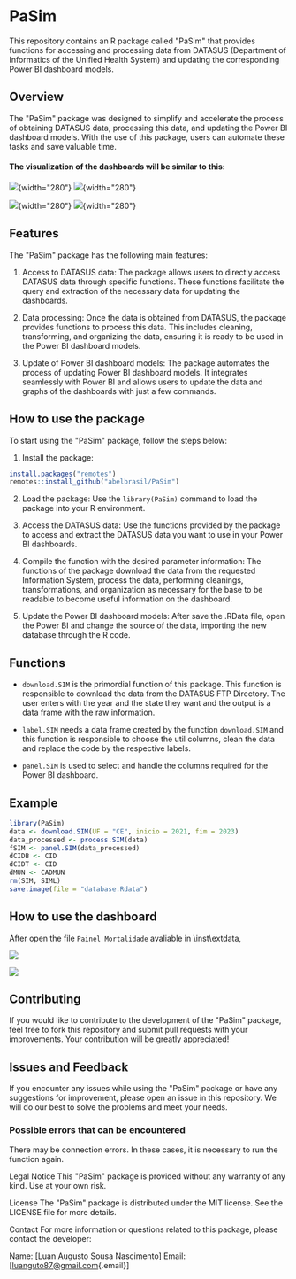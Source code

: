 # PaSim

This repository contains an R package called "PaSim" that provides functions for accessing and processing data from DATASUS (Department of Informatics of the Unified Health System) and updating the corresponding Power BI dashboard models.

## Overview

The "PaSim" package was designed to simplify and accelerate the process of obtaining DATASUS data, processing this data, and updating the Power BI dashboard models. With the use of this package, users can automate these tasks and save valuable time.

#### The visualization of the dashboards will be similar to this:

![](capa.png){width="280"} ![](sumário.png){width="280"}

![](Visão%20Geral.png){width="280"} ![](CID.png){width="280"}

## Features

The "PaSim" package has the following main features:

1.  Access to DATASUS data: The package allows users to directly access DATASUS data through specific functions. These functions facilitate the query and extraction of the necessary data for updating the dashboards.

2.  Data processing: Once the data is obtained from DATASUS, the package provides functions to process this data. This includes cleaning, transforming, and organizing the data, ensuring it is ready to be used in the Power BI dashboard models.

3.  Update of Power BI dashboard models: The package automates the process of updating Power BI dashboard models. It integrates seamlessly with Power BI and allows users to update the data and graphs of the dashboards with just a few commands.

## How to use the package

To start using the "PaSim" package, follow the steps below:

1.  Install the package:

``` r
install.packages("remotes")
remotes::install_github("abelbrasil/PaSim")
```

2.  Load the package: Use the `library(PaSim)` command to load the package into your R environment.

3.  Access the DATASUS data: Use the functions provided by the package to access and extract the DATASUS data you want to use in your Power BI dashboards.

4.  Compile the function with the desired parameter information: The functions of the package download the data from the requested Information System, process the data, performing cleanings, transformations, and organization as necessary for the base to be readable to become useful information on the dashboard.

5.  Update the Power BI dashboard models: After save the .RData file, open the Power BI and change the source of the data, importing the new database through the R code.

## Functions

-   `download.SIM` is the primordial function of this package. This function is responsible to download the data from the DATASUS FTP Directory. The user enters with the year and the state they want and the output is a data frame with the raw information.

-   `label.SIM` needs a data frame created by the function `download.SIM` and this function is responsible to choose the util columns, clean the data and replace the code by the respective labels.

-   `panel.SIM` is used to select and handle the columns required for the Power BI dashboard.

## Example

``` r
library(PaSim)
data <- download.SIM(UF = "CE", inicio = 2021, fim = 2023)
data_processed <- process.SIM(data)
fSIM <- panel.SIM(data_processed)
dCIDB <- CID
dCIDT <- CID
dMUN <- CADMUN
rm(SIM, SIML)
save.image(file = "database.Rdata")
```

## How to use the dashboard

After open the file `Painel Mortalidade` avaliable in \inst\extdata,

![](exibição.png)

![](tramsformar.png)

## Contributing

If you would like to contribute to the development of the "PaSim" package, feel free to fork this repository and submit pull requests with your improvements. Your contribution will be greatly appreciated!

## Issues and Feedback

If you encounter any issues while using the "PaSim" package or have any suggestions for improvement, please open an issue in this repository. We will do our best to solve the problems and meet your needs.

### Possible errors that can be encountered

There may be connection errors. In these cases, it is necessary to run the function again.

Legal Notice This "PaSim" package is provided without any warranty of any kind. Use at your own risk.

License The "PaSim" package is distributed under the MIT license. See the LICENSE file for more details.

Contact For more information or questions related to this package, please contact the developer:

Name: [Luan Augusto Sousa Nascimento] Email: [[luanguto87\@gmail.com](mailto:luanguto87@gmail.com){.email}]
